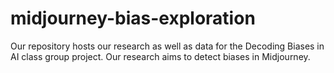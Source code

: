 # midjourney-bias-exploration
Our repository hosts our research as well as data for the Decoding Biases in AI class group project. Our research aims to detect biases in Midjourney.
